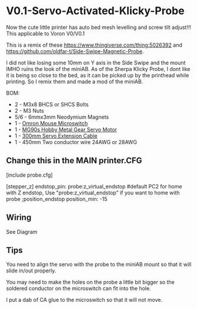 # V0.1-Servo-Activated-Klicky-Probe

Now the cute little printer has auto bed mesh levelling and screw tilt adjust!!! 
This applicable to Voron V0/V0.1

This is a remix of these https://www.thingiverse.com/thing:5026392 and https://github.com/oldfar-t/Side-Swipe-Magnetic-Probe.

I did not like losing some 10mm on Y axis in the Side Swipe and the mount IMHO ruins the look of the miniAB. As of the Sherpa Klicky Probe, I dont like it is being so close to the bed, as it can be picked up by the printhead while printing. So I remix them and made a mod of the miniAB. 

BOM:
- 2 - M3x8 BHCS or SHCS Bolts 
- 2 - M3 Nuts
- 5/6 - 6mmx3mm Neodymium Magnets
- 1 - [Omron Mouse Microswitch](https://www.amazon.com/dp/B00HPL57JQ/?coliid=I2L344Q2DNJEAU&colid=WW0P09PQO065&psc=1&ref_=lv_ov_lig_dp_it)
- 1 - [MG90s Hobby Metal Gear Servo Motor](https://www.amazon.com/Maxmoral-Upgraded-Digital-Vehicle-Helicopter/dp/B07NV476P7/ref=pd_lpo_1?pd_rd_i=B07NV476P7&psc=1)
- 1 - [300mm Servo Extension Cable](https://www.amazon.com/gp/product/B01LA9YDEI/ref=ppx_yo_dt_b_search_asin_title?ie=UTF8&psc=1)
- 1 - 450mm Two conductor wire 24AWG or 28AWG

## Change this in the MAIN printer.CFG
[include probe.cfg]

[stepper_z]
endstop_pin: probe:z_virtual_endstop #default PC2 for home with Z endstop, Use "probe:z_virtual_endstop" if you want to home with probe
;position_endstop
position_min: -15

## Wiring
See Diagram

## Tips
You need to align the servo with the probe to the miniAB mount so that it will slide in/out properly.

You may need to make the holes on the probe a little bit bigger so the soldered conductor on the microswitch can fit into the hole.

I put a dab of CA glue to the microswitch so that it will not move.
